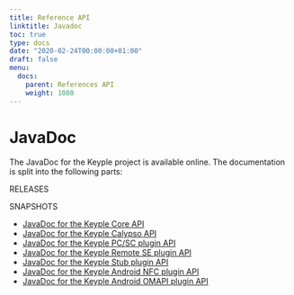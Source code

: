 ```yaml
---
title: Reference API
linktitle: Javadoc
toc: true
type: docs
date: "2020-02-24T00:00:00+01:00"
draft: false
menu:
  docs:
    parent: References API
    weight: 1000
---
```

# JavaDoc 
The JavaDoc for the Keyple project is available online. The documentation is split into the following parts:

RELEASES

SNAPSHOTS
- <a href="/keyple-website/reference/keyple-java-core/index.html" target="_blank">JavaDoc for the Keyple Core API</a>
- [JavaDoc for the Keyple Calypso API](/keyple-website/reference/keyple-java-calypso/index.html?target=_blank)
- [JavaDoc for the Keyple PC/SC plugin API](/keyple-website/reference/keyple-java-plugin-pcsc/index.html)
- [JavaDoc for the Keyple Remote SE plugin API](/keyple-website/reference/keyple-java-plugin-remotese/index.html)
- [JavaDoc for the Keyple Stub plugin API](/keyple-website/reference/keyple-java-plugin-stub/index.html)
- [JavaDoc for the Keyple Android NFC plugin API](/keyple-website/reference/keyple-android-plugin-nfc/index.html)
- [JavaDoc for the Keyple Android OMAPI plugin API](/keyple-website/reference/keyple-android-plugin-omapi/index.html)

